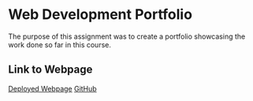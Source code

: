 # Web Development Portfolio

The purpose of this assignment was to create a portfolio showcasing the work done so far in this course. 

## Link to Webpage

[Deployed Webpage](https://tmantena1.github.io/portfolio/)
[GitHub](https://github.com/tmantena1/portfolio)

